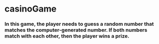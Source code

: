 # casinoGame
### In this game, the player needs to guess a random number that matches the computer-generated number. If both numbers match with each other, then the player wins a prize.
